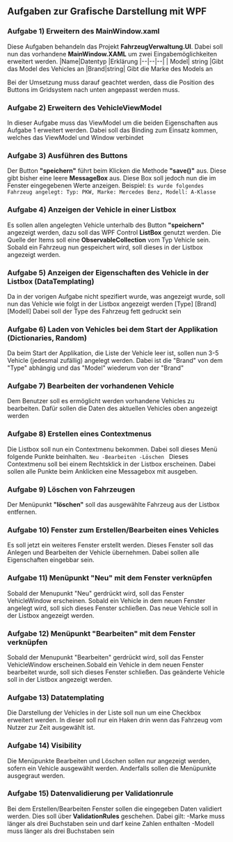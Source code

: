    ## Aufgaben zur Grafische Darstellung mit WPF 
   ### Aufgabe 1) Erweitern des MainWindow.xaml
Diese Aufgaben behandeln das Projekt **FahrzeugVerwaltung.UI**. Dabei soll nun das vorhandene **MainWindow.XAML** um zwei Eingabemöglichkeiten erweitert werden. 
|Name|Datentyp  |Erklärung
|--|--|--|
| Model| string  |Gibt das Model des Vehicles an
|Brand|string| Gibt die Marke des Models an

Bei der Umsetzung muss darauf geachtet werden, dass die Position des Buttons im Gridsystem nach  unten angepasst werden muss.
### Aufgabe 2) Erweitern des VehicleViewModel
In dieser Aufgabe muss das ViewModel um die beiden Eigenschaften aus Aufgabe 1 erweitert werden. Dabei soll das Binding zum Einsatz kommen, welches das ViewModel und Window verbindet 
### Aufgabe 3) Ausführen des Buttons
Der Button **"speichern"** führt beim Klicken die Methode **"save()"** aus. Diese gibt bisher eine leere **MessageBox** aus. Diese Box soll jedoch nun die im Fenster eingegebenen Werte anzeigen. 
Beispiel:
`Es wurde folgendes Fahrzeug angelegt: Typ: PKW, Marke: Mercedes Benz, Modell: A-Klasse `

### Aufgabe 4) Anzeigen der Vehicle in einer Listbox
Es sollen allen angelegten Vehicle unterhalb des Button **"speichern"** angezeigt werden, dazu soll das WPF Control **ListBox** genutzt werden. Die Quelle der Items soll eine **ObservableCollection** vom Typ Vehicle sein.
 Sobald ein Fahrzeug nun gespeichert wird, soll dieses in der Listbox angezeigt werden.
### Aufgabe 5) Anzeigen der Eigenschaften des Vehicle in der Listbox (DataTemplating)
Da in der vorigen Aufgabe nicht spezifiert wurde, was angezeigt wurde, soll nun das Vehicle wie folgt in der Listbox angezeigt werden
[Type] [Brand] [Modell] Dabei soll der Type des Fahrzeug fett gedruckt sein

### Aufgabe 6) Laden von Vehicles bei dem Start der Applikation (Dictionaries, Random)
Da beim Start der Applikation, die Liste der Vehicle leer ist, sollen nun 3-5 Vehicle (jedesmal zufällig) angelegt werden. Dabei ist die "Brand" von dem "Type" abhängig und das "Model" wiederum von der "Brand" 

### Aufgabe 7) Bearbeiten der vorhandenen Vehicle
Dem Benutzer soll es ermöglicht werden vorhandene Vehicles zu bearbeiten. Dafür sollen die Daten des aktuellen Vehicles oben angezeigt werden

### Aufgabe 8) Erstellen eines Contextmenus
Die Listbox soll nun ein Contextmenu bekommen. Dabei soll dieses Menü folgende Punkte beinhalten. 
`Neu
-Bearbeiten
-Löschen
`
Dieses Contextmenu soll bei einem Rechtsklick in der Listbox erscheinen. 
Dabei sollen alle Punkte beim Anklicken eine Messagebox mit ausgeben.

### Aufgabe 9) Löschen von Fahrzeugen
Der Menüpunkt **"löschen"** soll das ausgewählte Fahrzeug aus der Listbox entfernen.

### Aufgabe 10) Fenster zum Erstellen/Bearbeiten eines Vehicles
Es soll jetzt ein weiteres Fenster erstellt werden. Dieses Fenster soll das Anlegen und Bearbeiten der Vehicle übernehmen. 
Dabei sollen alle Eigenschaften eingebbar sein.

### Aufgabe 11) Menüpunkt "Neu" mit dem Fenster verknüpfen 
Sobald der Menupunkt "Neu" gerdrückt wird, soll das Fenster VehicleWindow erscheinen. Sobald ein Vehicle in dem neuen Fenster angelegt wird, soll sich dieses Fenster schließen.
Das neue Vehicle soll in der Listbox angezeigt werden. 

### Aufgabe 12) Menüpunkt "Bearbeiten" mit dem Fenster verknüpfen 
Sobald der Menupunkt "Bearbeiten" gerdrückt wird, soll das Fenster VehicleWindow erscheinen.Sobald ein Vehicle in dem neuen Fenster bearbeitet wurde, soll sich dieses Fenster schließen.
Das geänderte Vehicle soll in der Listbox angezeigt werden. 

### Aufgabe 13) Datatemplating
Die Darstellung der Vehicles in der Liste soll nun um eine Checkbox erweitert werden. In dieser soll nur ein Haken drin wenn das Fahrzeug vom Nutzer zur Zeit ausgewählt ist.

### Aufgabe 14) Visibility 
Die Menüpunkte Bearbeiten und Löschen sollen nur angezeigt werden, sofern ein Vehicle ausgewählt werden. Anderfalls sollen die Menüpunkte ausgegraut werden.  

### Aufgabe 15) Datenvalidierung per Validationrule
Bei dem Erstellen/Bearbeiten Fenster sollen die eingegeben Daten validiert werden. Dies soll über **ValidationRules** geschehen.
Dabei gilt:
-Marke muss länger als drei Buchstaben sein und darf keine Zahlen enthalten
-Modell muss länger als drei Buchstaben sein




